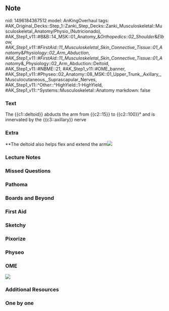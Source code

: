 ## Note
nid: 1496184367512
model: AnKingOverhaul
tags: #AK_Original_Decks::Step_1::Zanki_Step_Decks::Zanki_Musculoskeletal::Musculoskeletal_Anatomy/Physio_(Nutricionado), #AK_Step1_v11::#B&B::14_MSK::01_Anatomy_&_Orthopedics::02_Shoulder_&_Elbow, #AK_Step1_v11::#FirstAid::11_Musculoskeletal_Skin_Connective_Tissue::01_Anatomy_&_Physiology::02_Arm_Abduction, #AK_Step1_v11::#FirstAid::11_Musculoskeletal_Skin_Connective_Tissue::01_Anatomy_&_Physiology::02_Arm_Abduction::Deltoid, #AK_Step1_v11::#NBME::21, #AK_Step1_v11::#OME_banner, #AK_Step1_v11::#Physeo::02_Anatomy::08_MSK::01_Upper_Trunk,_Axillary,_Musculocutaneous,_Suprascapular_Nerves, #AK_Step1_v11::^Other::^HighYield::1-HighYield, #AK_Step1_v11::^Systems::Musculoskeletal::Anatomy
markdown: false

### Text
The {{c1::deltoid}} abducts the arm from {{c2::15}} to {{c2::100}}° and is innervated by the {{c3::axillary}} nerve

### Extra
<div>**The deltoid also helps flex and extend the arm<img src=
"paste-474628245946369.jpg"></div>

### Lecture Notes


### Missed Questions


### Pathoma


### Boards and Beyond


### First Aid


### Sketchy


### Pixorize


### Physeo


### OME
<div class="ome-widget">
  <a href="https://onlinemeded.org?ref=anki"><img src=
  "_OME_AnkiFlashcards_General_3.png"></a>
</div>

### Additional Resources


### One by one

